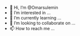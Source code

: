 - 👋 Hi, I’m @Omarsulemin
- 👀 I’m interested in ...
- 🌱 I’m currently learning ...
- 💞️ I’m looking to collaborate on ...
- 📫 How to reach me ...

<!---
Omarsulemin/Omarsulemin is a ✨ special ✨ repository because its `README.md` (this file) appears on your GitHub profile.
You can click the Preview link to take a look at your changes.
--->
